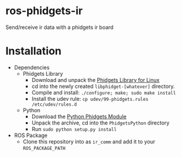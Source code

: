 ros-phidgets-ir
===============

Send/receive ir data with a phidgets ir board

# Installation
 * Dependencies
   * Phidgets Library
     * Download and unpack the [Phidgets Library for Linux](http://www.phidgets.com/downloads/libraries/libphidget.tar.gz)
     * cd into the newly created `libphidget-[whatever]` directory.
     * Compile and install: `./configure; make; sudo make install`
     * Install the udev rule: `cp udev/99-phidgets.rules /etc/udev/rules.d`
   * Python
     * Download the [Python Phidgets Module](http://www.phidgets.com/downloads/libraries/PhidgetsPython.zip)
     * Unpack the archive, cd into the `PhidgetsPython` directory
     * Run `sudo python setup.py install`
 * ROS Package
   * Clone this repository into as `ir_comm` and add it to your `ROS_PACKAGE_PATH`
